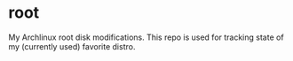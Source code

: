 root
====

My Archlinux root disk modifications. This repo is used for tracking state of my (currently used) favorite distro.
